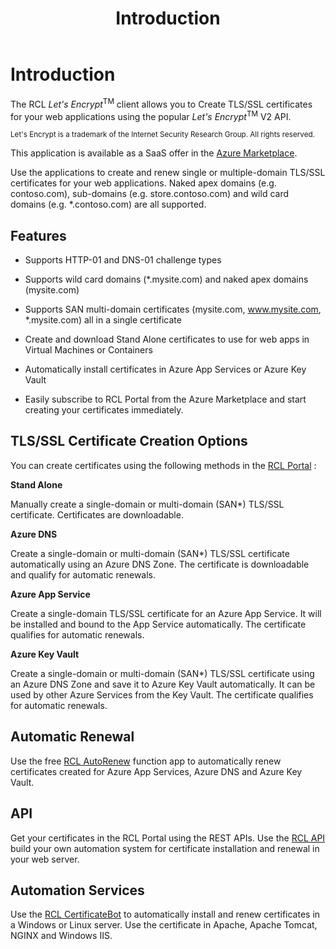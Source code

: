 ﻿---
title: Introduction
has_children: false
nav_order: 1
---

# Introduction

The RCL *Let's Encrypt*<sup>TM</sup> client allows you to Create TLS/SSL certificates for your web applications using the popular *Let's Encrypt*<sup>TM</sup> V2 API.

<sub>Let's Encrypt is a trademark of the Internet Security Research Group. All rights reserved.</sub>

This application is available as a SaaS offer in the [Azure Marketplace](https://azuremarketplace.microsoft.com/en-us/marketplace/apps/rayconsulting.002?tab=overview).

Use the applications to create and renew single or multiple-domain TLS/SSL certificates for your web applications. Naked apex domains (e.g. contoso.com), sub-domains (e.g. store.contoso.com) and wild card domains (e.g. *.contoso.com) are all supported. 

## Features

- Supports HTTP-01 and DNS-01 challenge types

- Supports wild card domains (*.mysite.com) and naked apex domains (mysite.com)

- Supports SAN multi-domain certificates (mysite.com, www.mysite.com, *.mysite.com) all in a single certificate

- Create and download Stand Alone certificates to use for web apps in Virtual Machines or Containers

- Automatically install certificates in Azure App Services or Azure Key Vault 

- Easily subscribe to RCL Portal from the Azure Marketplace and start creating your certificates immediately.

## TLS/SSL Certificate Creation Options

You can create certificates using the following methods in the [RCL Portal](../portal/portal) :

**Stand Alone**

Manually create a single-domain or multi-domain (SAN*) TLS/SSL certificate. Certificates are downloadable.

**Azure DNS**

Create a single-domain or multi-domain (SAN*) TLS/SSL certificate automatically using an Azure DNS Zone. The certificate is downloadable and qualify for automatic renewals.

**Azure App Service**

Create a single-domain TLS/SSL certificate for an Azure App Service. It will be installed and bound to the App Service automatically. The certificate qualifies for automatic renewals.

**Azure Key Vault**

Create a single-domain or multi-domain (SAN*) TLS/SSL certificate using an Azure DNS Zone and save it to Azure Key Vault automatically. It can be used by other Azure Services from the Key Vault. The certificate qualifies for automatic renewals.

## Automatic Renewal

Use the free [RCL AutoRenew](/autorenew/autorenew) function app to automatically renew certificates created for Azure App Services, Azure DNS and Azure Key Vault.

## API

Get your certificates in the RCL Portal using the REST APIs. Use the [RCL API](../api/api) build your own automation system for certificate installation and renewal in your web server.

## Automation Services

Use the [RCL CertificateBot](../certbot/certbot) to automatically install and renew certificates in a Windows or Linux server. Use the certificate in Apache, Apache Tomcat, NGINX and Windows IIS.
